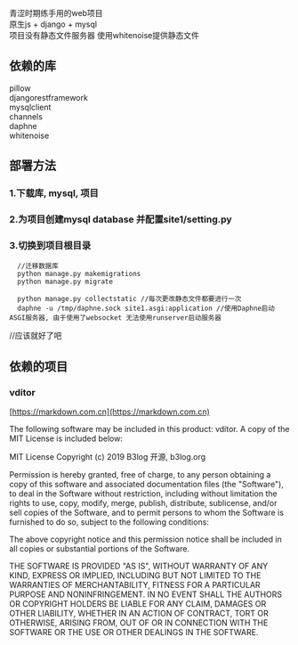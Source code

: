青涩时期练手用的web项目  
原生js + django + mysql  
项目没有静态文件服务器 使用whitenoise提供静态文件   
## 依赖的库
pillow  
djangorestframework  
mysqlclient  
channels  
daphne  
whitenoise  
## 部署方法
### 1.下载库, mysql, 项目
### 2.为项目创建mysql database 并配置site1/setting.py
### 3.切换到项目根目录 

      //迁移数据库
      python manage.py makemigrations
      python manage.py migrate
      
      python manage.py collectstatic //每次更改静态文件都要进行一次
      daphne -u /tmp/daphne.sock site1.asgi:application //使用Daphne启动ASGI服务器, 由于使用了websocket 无法使用runserver启动服务器
//应该就好了吧

## 依赖的项目
### vditor 
[https://markdown.com.cn](https://markdown.com.cn)

The following software may be included in this product: vditor. A copy of the MIT License is included below:

MIT License
Copyright (c) 2019 B3log 开源, b3log.org

Permission is hereby granted, free of charge, to any person obtaining a copy
of this software and associated documentation files (the "Software"), to deal
in the Software without restriction, including without limitation the rights
to use, copy, modify, merge, publish, distribute, sublicense, and/or sell
copies of the Software, and to permit persons to whom the Software is
furnished to do so, subject to the following conditions:

The above copyright notice and this permission notice shall be included in all
copies or substantial portions of the Software.

THE SOFTWARE IS PROVIDED "AS IS", WITHOUT WARRANTY OF ANY KIND, EXPRESS OR
IMPLIED, INCLUDING BUT NOT LIMITED TO THE WARRANTIES OF MERCHANTABILITY,
FITNESS FOR A PARTICULAR PURPOSE AND NONINFRINGEMENT. IN NO EVENT SHALL THE
AUTHORS OR COPYRIGHT HOLDERS BE LIABLE FOR ANY CLAIM, DAMAGES OR OTHER
LIABILITY, WHETHER IN AN ACTION OF CONTRACT, TORT OR OTHERWISE, ARISING FROM,
OUT OF OR IN CONNECTION WITH THE SOFTWARE OR THE USE OR OTHER DEALINGS IN THE
SOFTWARE.
